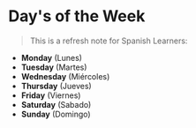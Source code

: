 # Day's of the Week

>This is a refresh note for Spanish Learners:

- **Monday** (Lunes)
- **Tuesday** (Martes)
- **Wednesday** (Miércoles)
- **Thursday** (Jueves)
- **Friday** (Viernes)
- **Saturday** (Sabado)
- **Sunday** (Domingo)